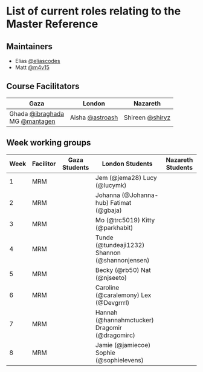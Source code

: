# List of current roles relating to the Master Reference

## Maintainers
- Elias [@eliascodes](https://github.com/eliascodes)
- Matt [@m4v15](https://github.com/m4v15)

## Course Facilitators
Gaza|London|Nazareth
-|-|-
Ghada [@ibraghada](https://github.com/ibraghada) <br> MG [@mantagen](https://github.com/mantagen)|Aisha [@astroash](https://github.com/astroash)|Shireen [@shiryz](https://github.com/shiryz)

## Week working groups
Week | Facilitor |Gaza Students | London Students | Nazareth Students
-|-|-|-|-
1|MRM| |Jem (@jema28) Lucy (@lucymk) |
2|MRM| |Johanna (@Johanna-hub) Fatimat (@gbaja) |
3|MRM| |Mo (@trc5019) Kitty (@parkhabit) |
4|MRM| |Tunde (@tundeaji1232) Shannon (@shannonjensen) |
5|MRM| |Becky (@rb50) Nat (@njseeto) |
6|MRM| |Caroline (@caralemony) Lex (@Devgrrrl) |
7|MRM| |Hannah (@hannahmctucker) Dragomir (@dragomirc) |
8|MRM| |Jamie (@jamiecoe) Sophie (@sophielevens) |
